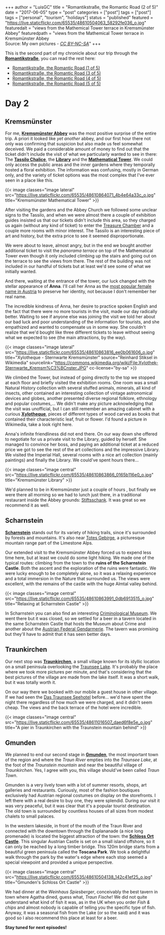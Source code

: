 +++
author = "LuisGC"
title = "Romantikstraße, the Romantic Road (2 of 5)"
date = "2017-06-05"
type = "post"
categories = ["post"]
tags = ["post"]
tags = ["personal", "tourism", "holidays"]
status = "published"
featured = "https://live.staticflickr.com/65535/48610504063_58292fe036_o.jpg"
featuredalt = "views from the Mathemical Tower terrace in Kremsmünster Abbey"
featuredpath = "views from the Mathemical Tower terrace in Kremsmünster Abbey<br />Source: My own pictures - <a href='http://creativecommons.org/licenses/by-nc-sa/3.0/'><i>CC BY-NC-SA</i></a>"
+++

This is the second part of my chronicle about our trip through the [**Romantikstraße**](http://www.romantikstrasse.at/es/), you can read the rest here:

* [Romantikstraße, the Romantic Road (1 of 5)](/blog/2017/05/romantikstrasse-the-romantic-road_1/)
* [Romantikstraße, the Romantic Road (3 of 5)](/blog/2017/06/romantikstrasse-the-romantic-road_3/)
* [Romantikstraße, the Romantic Road (4 of 5)](/blog/2017/07/romantikstrasse-the-romantic-road_4/)
* [Romantikstraße, the Romantic Road (5 of 5)](/blog/2017/07/romantikstrasse-the-romantic-road_5/)

# Day 2

## Kremsmünster

For me, [**Kremsmünster Abbey**](https://stift-kremsmuenster.net/tourismus/information-in-english/english/) was the most positive surprise of the entire trip. A priori it looked like _yet another_ abbey, and our first hour there not only was confirming that suspicion but also made us feel somewhat deceived. We paid a considerable amount of money to find out that the ticket didn't include the visit of what we particularly wanted to see in there: The [**Tassilo Chalice**](https://en.wikipedia.org/wiki/Tassilo_Chalice), the [**Library**](https://en.wikipedia.org/wiki/Kremsm%C3%BCnster_Abbey#Library) and the [**Mathematical Tower**](http://www.specula.at/). We could only access the public areas and the inner gardens where they temporally hosted a floral exhibition. The information was confusing, mostly in German only, and the variety of ticket options was the most complex that I've ever seen in a place like this.

{{< image classes="image lateral" src="https://live.staticflickr.com/65535/48610864071_4b4e64a33c_o.jpg" title="Kremsmünster Mathematical Tower" >}}

After visiting the gardens and the Abbey Church we followed some unclear signs to the Tassilo, and when we were almost there a couple of exhibition guides insisted us that our tickets didn't include this area, so they charged us again (without any kind of ticket) to enter the [Treasure Chamber](https://en.wikipedia.org/wiki/Kremsm%C3%BCnster_Abbey#Treasures) and a couple more rooms with minor interest. The Tassilo is an interesting piece of art and history, but the extra price to see it seemed disproportionate.

We were about to leave, almost angry, but in the end we bought another additional ticket to visit the _panorama terrace_ on top of the Mathematical Tower even though it only included climbing up the stairs and going out on the terrace to see the views from there. The rest of the building was not included in our handful of tickets but at least we'd see some of what we initially wanted.

And there, waiting at the entrance of the tower, our luck changed with the stellar appearance of **Anna**. I'll call her Anna as the [most popular female name in Austria](https://en.wikipedia.org/wiki/List_of_most_popular_given_names#Female_names_4) to preserve her identity, not because I don't remember her real name.

The incredible kindness of Anna, her desire to practice spoken English and the fact that there were no more tourists in the visit, made our day radically better. Waiting to see if anyone else was joining the visit we told her about our bad luck and poor understanding of the information for tourists, and she empathized and wanted to compensate us in some way. She couldn't realize that we'd bought like three different tickets to leave without seeing what we expected to see (the main attractions, by the way).

{{< image classes="image lateral" src="https://live.staticflickr.com/65535/48610863816_ee0b061606_o.jpg" title="Xylotheque - Sternwarte Kremsmünster" source="Reinhard Stiksel in Wikimedia" sourcelink="https://commons.wikimedia.org/wiki/File:Xylothek-Sternwarte_Kremsm%C3%BCnster.JPG" cc-license="by-sa" >}}

We climbed the Tower, but instead of going directly to the top we stopped at each floor and briefly visited the exhibition rooms. One room was a small Natural History collection with several stuffed animals, minerals, all kind of insects, other contained an interesting collection of vintage astronomical devices and globes, another presented diverse regional folklore, ethnology and popular costumes,... We didn't make any picture acknowledging that the visit was unofficial, but I can still remember an amazing cabinet with a curious [**Xylotheque**](https://en.wikipedia.org/wiki/Xylotheque), pieces of different types of wood carved as books that contained their characteristic leaf, fruit or flower. I'd found a picture in Wikimedia, take a look right here.

Anna's infinite friendliness did not end there. On our way down she offered to negotiate for us a private visit to the Library, guided by herself. She managed to convince her boss, and paying an additional ticket at a reduced price we got to see the rest of the art collections and the impressive Library. We visited the Imperial Hall, several rooms with a nice art collection (mainly paintings) and finally the Library. We could've spent hours there...

{{< image classes="image central" src="https://live.staticflickr.com/65535/48610863866_0165b116e0_o.jpg" title="Kremsmünster Library" >}}

We'd planned to be in Kremsmünster just a couple of hours , but finally we were there all morning so we had to lunch just there, in a traditional restaurant inside the Abbey grounds: [Stiftsschank](http://www.stiftsschank-kremsmuenster.or.at/). It was great so we recommend it as well.

## Scharnstein

[**Scharnstein**](https://en.wikipedia.org/wiki/Scharnstein) stands out for its variety of hiking trails, since it's surrounded by forests and mountains. It's also near [Totes Gebirge](https://en.wikipedia.org/wiki/Totes_Gebirge), a picturesque mountain range part of the Limestone Alps.

Our extended visit to the Kremsmünster Abbey forced us to expend less time here, but at least we could do some light hiking. We made one of the typical routes: climbing from the town to the **ruins of the Scharnstein Castle**. Both the ascent and the exploration of the ruins were fantastic. We were lucky enough to be completely alone, so it was a relaxing experience and a total immersion in the Nature that surrounded us. The views were excellent, with the remains of the castle with the huge Almtal valley behind.

{{< image classes="image central" src="https://live.staticflickr.com/65535/48610863991_0db6913515_o.jpg" title="Relaxing at Scharnstein Castle" >}}

In Scharnstein you can also find an interesting [Criminological Museum](http://kriminalmuseum.at/krimscharn.html). We went there but it was closed, so we settled for a beer in a tavern located in the same Scharnstein Castle that hosts the Museum about Crime and another about the [Austrian Federal Gendarmerie](http://tinyurl.com/ybusmk79). The tavern was promising but they'll have to admit that it has seen better days.

## Traunkirchen

Our next stop was [**Traunkirchen**](https://en.wikipedia.org/wiki/Traunkirchen), a small village known for its idyllic location on a small peninsula overlooking the [Traunsee Lake](https://en.wikipedia.org/wiki/Traunsee). It's probably the place where we took more pictures per minute, and that's considering that the best pictures of the village are made from the lake itself. It was a short walk, but it was totally worth it.

On our way there we booked with our mobile a guest house in other village. If we had seen the [Das Traunsee Seehotel](http://www.dastraunsee.at/en/) before... we'd have spent the night there regardless of how much we were charged, and it didn't seem cheap. The views and the back terrace of the hotel were incredible.

{{< image classes="image central" src="https://live.staticflickr.com/65535/48611016507_daed6f8e5e_o.jpg" title="A pier in Traunkirchen with the Traunstein mountain behind" >}}

## Gmunden

We planned to end our second stage in [**Gmunden**](https://en.wikipedia.org/wiki/Gmunden), the most important town of the region and where the _Traun River_ empties into the _Traunsee Lake_, at the foot of the _Traunstein mountain_ and near the beautiful village of _Traunkirchen_. Yes, I agree with you, this village should've been called _Traun Town_.

Gmunden is a very lively town with a lot of summer resorts, shops, art galleries and restaurants. Curiously, most of the fashion boutiques exclusively had Austrian regional costumes on display on the storefronts. I left there with a real desire to buy one, they were splendid. During our visit it was very peaceful, but it was clear that it's a popular tourist destination. The old town is surrounded by countless houses of all sizes from modest chalets to small palaces.

In the western lakeside, in front of the mouth of the Traun River and connected with the downtown through the Esplananade (a nice long promenade) is located the biggest attraction of the town: the [**Schloss Ort Castle**](https://en.wikipedia.org/wiki/Schloss_Ort). This singular Austrian Castle is set on a small island offshore, so it can only be reached by a long timber bridge. This 120m bridge starts from a beautiful green peninsula called the **Toscana Park**. We took a delightful walk through the park by the water's edge where each stop seemed a special viewpoint and provided a unique perspective.

{{< image classes="image central" src="https://live.staticflickr.com/65535/48610504138_142c41ef25_o.jpg" title="Gmunden's Schloss Ort Castle" >}}

We had dinner at the _Weinhaus Spiesberger_, conceivably the best tavern in town where Agatha dined, guess what, _Traun Fische_! We did not quite understand what kind of fish it was, as in the UK when you order _Fish & chips_ and almost nobody is capable of telling you the specific type of fish. Anyway, it was a seasonal fish from the Lake (or so the said) and it was good so I also recommend this place at least for a beer.

**Stay tuned for next episodes!**
